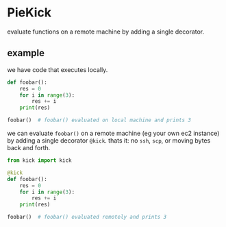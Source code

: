 # PieKick
evaluate functions on a remote machine by adding a single decorator.

## example
we have code that executes locally. 
```python
def foobar():
    res = 0
    for i in range(3):
        res += i
    print(res)

foobar()  # foobar() evaluated on local machine and prints 3
```

we can evaluate `foobar()` on a remote machine (eg your own ec2 instance) by adding a single decorator `@kick`. thats it: no `ssh`, `scp`, or moving bytes back and forth.
```python
from kick import kick

@kick
def foobar():
    res = 0
    for i in range(3):
        res += i
    print(res)

foobar()  # foobar() evaluated remotely and prints 3
```